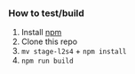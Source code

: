 ### How to test/build

1. Install [npm](https://docs.npmjs.com/getting-started/installing-node#installing-npm-manually)
2. Clone this repo
3. `mv stage-l2s4` + `npm install`
4. `npm run build`

